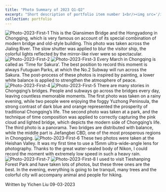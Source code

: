 ```yaml
---
title: "Photo Summary of 2023 Q1-Q2"
excerpt: "Short description of portfolio item number 1<br/><img src='/images/500x300.png'>"
collection: portfolio
---
```


![Photo-2023-First-1](https://yichen-liu-0931.github.io/images/Photo-2023-First-1.JPG)
This is the Qiansimen Bridge and the Hongyadong in Chongqing, which is very famous on account of its special combination of modern bridge and old-style building. This photo was taken across the Jialing River. The slow shutter was applied to blur the visitor ship, the colorful lights reflected by the mirror-like river were so spectacular.
![Photo-2023-First-2](https://yichen-liu-0931.github.io/images/Photo-2023-First-2.JPG)
![Photo-2023-First-3](https://yichen-liu-0931.github.io/images/Photo-2023-First-3.JPG)
Every March in Chongqing is called as ‘Time for Sakura’. The best position to record this moment is always Futuguan Parks, at which the No.2 Subway will run across the Sakura. The post-process of these photos is inspired by painting, a lower white balance is applied to strengthen the atmosphere of peace.
![Photo-2023-First-4](https://yichen-liu-0931.github.io/images/Photo-2023-First-4.JPG)
![Photo-2023-First-5](https://yichen-liu-0931.github.io/images/Photo-2023-First-5.JPG)
There are many stories in Chongqing’s bridges. People and subways go across the bridges every day, leaving countless memorable moments. 
The first photo was taken on a rainy evening, while two people were enjoying the foggy Yuzhong Peninsula, the strong contrast of dark blue and orange represented the prosperity of traditional Chongqing’s life. 
The second photo was taken at a park, and the technique of time composition was applied to correctly capturing the pink cloud and lighted bridge, which depicts the modern side of Chongqing’s life.
The third photo is a panorama. Two bridges are distributed with balance, while the middle part is Jiefangbei CBD, one of the most prosperous regions in Chongqing.
![Photo-2023-First-6](https://yichen-liu-0931.github.io/images/Photo-2023-First-6.JPG)
These two photos were taken at the Heishan Valley. It was my first time to use a 15mm ultra-wide-angle lens for photography. Thanks to the great water-sealed body of Nikon, I could record the moment with extremely low speed in such a heavy rain.
![Photo-2023-First-7](https://yichen-liu-0931.github.io/images/Photo-2023-First-7.JPG)
![Photo-2023-First-8](https://yichen-liu-0931.github.io/images/Photo-2023-First-8.JPG)
I used to visit Tieshanping Forest Park and have taken lots of photos, but these three ones are the best. In the evening, everything is going to be tranquil, many trees and the colorful city will accompany animal and people for hiking.

Written by Yichen Liu 09-03-2023
